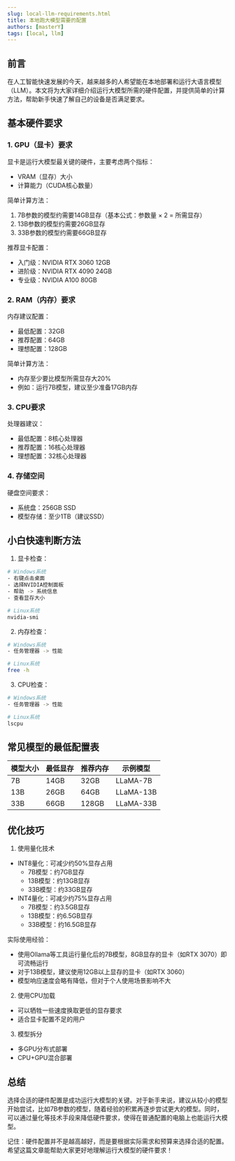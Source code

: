 ```yaml
---
slug: local-llm-requirements.html
title: 本地跑大模型需要的配置
authors: [masterY]
tags: [local, llm]
---
```


## 前言
在人工智能快速发展的今天，越来越多的人希望能在本地部署和运行大语言模型（LLM）。本文将为大家详细介绍运行大模型所需的硬件配置，并提供简单的计算方法，帮助新手快速了解自己的设备是否满足要求。

## 基本硬件要求

### 1. GPU（显卡）要求

显卡是运行大模型最关键的硬件，主要考虑两个指标：
- VRAM（显存）大小
- 计算能力（CUDA核心数量）

简单计算方法：
1. 7B参数的模型约需要14GB显存（基本公式：参数量 × 2 = 所需显存）
2. 13B参数的模型约需要26GB显存
3. 33B参数的模型约需要66GB显存

推荐显卡配置：
- 入门级：NVIDIA RTX 3060 12GB
- 进阶级：NVIDIA RTX 4090 24GB
- 专业级：NVIDIA A100 80GB

### 2. RAM（内存）要求

内存建议配置：
- 最低配置：32GB
- 推荐配置：64GB
- 理想配置：128GB

简单计算方法：
- 内存至少要比模型所需显存大20%
- 例如：运行7B模型，建议至少准备17GB内存

### 3. CPU要求

处理器建议：
- 最低配置：8核心处理器
- 推荐配置：16核心处理器
- 理想配置：32核心处理器

### 4. 存储空间

硬盘空间要求：
- 系统盘：256GB SSD
- 模型存储：至少1TB（建议SSD）

## 小白快速判断方法

1. 显卡检查：
```bash
# Windows系统
- 右键点击桌面
- 选择NVIDIA控制面板
- 帮助 -> 系统信息
- 查看显存大小

# Linux系统
nvidia-smi
```

2. 内存检查：
```bash
# Windows系统
- 任务管理器 -> 性能

# Linux系统
free -h
```

3. CPU检查：
```bash
# Windows系统
- 任务管理器 -> 性能

# Linux系统
lscpu
```

## 常见模型的最低配置表

| 模型大小 | 最低显存 | 推荐内存 | 示例模型 |
|---------|---------|---------|----------|
| 7B      | 14GB    | 32GB    | LLaMA-7B |
| 13B     | 26GB    | 64GB    | LLaMA-13B|
| 33B     | 66GB    | 128GB   | LLaMA-33B|

## 优化技巧

1. 使用量化技术
- INT8量化：可减少约50%显存占用
  - 7B模型：约7GB显存
  - 13B模型：约13GB显存
  - 33B模型：约33GB显存
- INT4量化：可减少约75%显存占用
  - 7B模型：约3.5GB显存
  - 13B模型：约6.5GB显存
  - 33B模型：约16.5GB显存

实际使用经验：
- 使用Ollama等工具运行量化后的7B模型，8GB显存的显卡（如RTX 3070）即可流畅运行
- 对于13B模型，建议使用12GB以上显存的显卡（如RTX 3060）
- 模型响应速度会略有降低，但对于个人使用场景影响不大

2. 使用CPU加载
- 可以牺牲一些速度换取更低的显存要求
- 适合显卡配置不足的用户

3. 模型拆分
- 多GPU分布式部署
- CPU+GPU混合部署

## 总结

选择合适的硬件配置是成功运行大模型的关键。对于新手来说，建议从较小的模型开始尝试，比如7B参数的模型，随着经验的积累再逐步尝试更大的模型。同时，可以通过量化等技术手段来降低硬件要求，使得在普通配置的电脑上也能运行大模型。

记住：硬件配置并不是越高越好，而是要根据实际需求和预算来选择合适的配置。希望这篇文章能帮助大家更好地理解运行大模型的硬件要求！